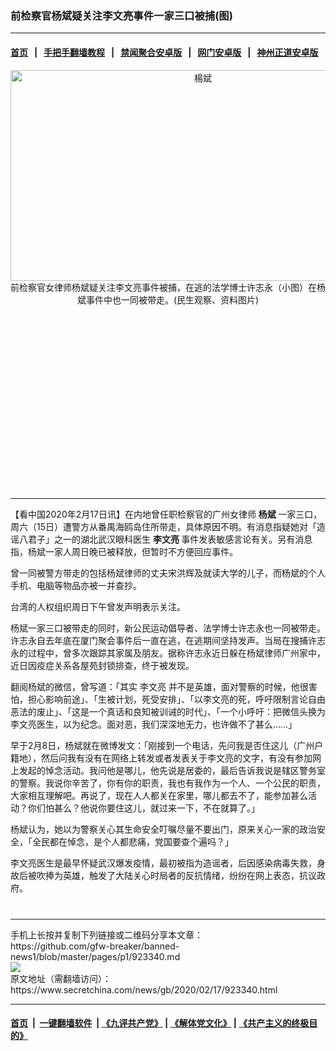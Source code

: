 ### 前检察官杨斌疑关注李文亮事件一家三口被捕(图)
------------------------

#### [首页](https://github.com/gfw-breaker/banned-news1/blob/master/README.md) &nbsp;&nbsp;|&nbsp;&nbsp; [手把手翻墙教程](https://github.com/gfw-breaker/guides/wiki) &nbsp;&nbsp;|&nbsp;&nbsp; [禁闻聚合安卓版](https://github.com/gfw-breaker/bn-android) &nbsp;&nbsp;|&nbsp;&nbsp; [网门安卓版](https://github.com/oGate2/oGate) &nbsp;&nbsp;|&nbsp;&nbsp; [神州正道安卓版](https://github.com/SzzdOgate/update) 



<div class="article_right" style="fone-color:#000">
 <p style="text-align: center;">
  <img alt="楊斌" src="https://img3.secretchina.com/pic/2020/2-17/p2629181a676897869-ss.jpg" style="height:337px; width:600px"/>
  <br>
   前检察官女律师杨斌疑关注李文亮事件被捕，在逃的法学博士许志永（小图）在杨斌事件中也一同被带走。(民生观察、资料图片)
   <span id="hideid" name="hideid" style="color:red;display:none;">
    <span href="https://www.secretchina.com">
    </span>
   </span>
  </br>
 </p>
 <div id="txt-mid1-t21-2017">
  <ins class="adsbygoogle" data-ad-client="ca-pub-1276641434651360" data-ad-slot="2451032099" style="display:inline-block;width:336px;height:280px">
  </ins>
  

---


  </div>
 </div>
 <p>
  【看中国2020年2月17日讯】在内地曾任职检察官的广州女律师
  <strong>
   <span href="https://www.secretchina.com/news/gb/tag/杨斌" target="_blank">
    杨斌
   </span>
  </strong>
  一家三口，周六（15日）遭警方从番禺海鸥岛住所带走，具体原因不明。有消息指疑她对「造谣八君子」之一的湖北武汉眼科医生
  <strong>
   李文亮
  </strong>
  事件发表敏感言论有关。另有消息指，杨斌一家人周日晚已被释放，但暂时不方便回应事件。
  <span id="hideid" name="hideid" style="color:red;display:none;">
   <span href="https://www.secretchina.com">
   </span>
  </span>
 </p>
 <p>
  曾一同被警方带走的包括杨斌律师的丈夫宋洪辉及就读大学的儿子，而杨斌的个人手机、电脑等物品亦被一并查抄。
 </p>
 <p>
  台湾的人权组织周日下午曾发声明表示关注。
 </p>
 <p>
  杨斌一家三口被带走的同时，新公民运动倡导者、法学博士许志永也一同被带走。许志永自去年底在厦门聚会事件后一直在逃，在逃期间坚持发声。当局在搜捕许志永的过程中，曾多次跟踪其家属及朋友。据称许志永近日躲在杨斌律师广州家中，近日因疫症关系各屋苑封锁排查，终于被发现。
 </p>
 <p>
  翻阅杨斌的微信，曾写道：「其实
  <span href="https://www.secretchina.com/news/gb/tag/李文亮" target="_blank">
   李文亮
  </span>
  并不是英雄，面对警察的时候，他很害怕，担心影响前途」、「生被计划，死受安排」、「以李文亮的死，呼吁限制言论自由恶法的废止」、「这是一个真话和良知被训诫的时代」、「一个小呼吁：把微信头换为李文亮医生，以为纪念。面对恶，我们深深地无力，也许做不了甚么……」
 </p>
 <p>
  早于2月8日，杨斌就在微博发文：「刚接到一个电话，先问我是否住这儿（广州户籍地），然后问我有没有在网络上转发或者发表关于李文亮的文字，有没有参加网上发起的悼念活动。我问他是哪儿，他先说是居委的，最后告诉我说是辖区警务室的警察。我说你辛苦了，你有你的职责，我也有我作为一个人、一个公民的职责，大家相互理解吧。再说了，现在人人都关在家里，哪儿都去不了，能参加甚么活动？你们怕甚么？他说你要住这儿，就过来一下，不在就算了。」
 </p>
 <p>
  杨斌认为，她以为警察关心其生命安全叮嘱尽量不要出门，原来关心一家的政治安全，「全民都在悼念，是个人都悲痛，党国要查个遍吗？」
 </p>
 <p>
  李文亮医生是最早怀疑武汉爆发疫情，最初被指为造谣者，后因感染病毒失救，身故后被吹捧为英雄，触发了大陆关心时局者的反抗情绪，纷纷在网上表态，抗议政府。
  <center>
   <div>
    <div id="txt-mid2-t22-2017" style="display: block;  max-height: 351px;  overflow: hidden;">
     <div id="SC-21xxx">
     </div>
     <ins class="adsbygoogle" data-ad-client="ca-pub-1276641434651360" data-ad-format="auto" data-ad-slot="4301710469" data-full-width-responsive="true" style="display:block">
     </ins>
    </div>
   </div>
  </center>
  <div style="padding-top:12px;">
  </div>
 </p>
</div>

<hr/>
手机上长按并复制下列链接或二维码分享本文章：<br/>
https://github.com/gfw-breaker/banned-news1/blob/master/pages/p1/923340.md <br/>
<a href='https://github.com/gfw-breaker/banned-news1/blob/master/pages/p1/923340.md'><img src='https://github.com/gfw-breaker/banned-news1/blob/master/pages/p1/923340.md.png'/></a> <br/>
原文地址（需翻墙访问）：https://www.secretchina.com/news/gb/2020/02/17/923340.html


------------------------
#### [首页](https://github.com/gfw-breaker/banned-news1/blob/master/README.md) &nbsp;|&nbsp; [一键翻墙软件](https://github.com/gfw-breaker/nogfw/blob/master/README.md) &nbsp;| [《九评共产党》](https://github.com/gfw-breaker/9ping.md/blob/master/README.md#九评之一评共产党是什么) | [《解体党文化》](https://github.com/gfw-breaker/jtdwh.md/blob/master/README.md) | [《共产主义的终极目的》](https://github.com/gfw-breaker/gczydzjmd.md/blob/master/README.md)


<img src='http://gfw-breaker.win/banned-news/pages/p1/923340.md' width='0px' height='0px'/>